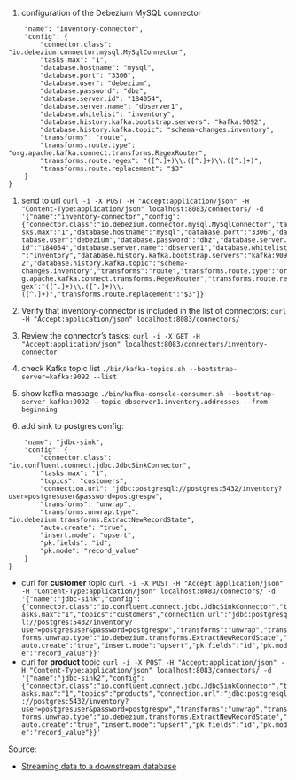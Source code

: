 1. configuration of the Debezium MySQL connector
```{
    "name": "inventory-connector",
    "config": {
        "connector.class": "io.debezium.connector.mysql.MySqlConnector",
        "tasks.max": "1",
        "database.hostname": "mysql",
        "database.port": "3306",
        "database.user": "debezium",
        "database.password": "dbz",
        "database.server.id": "184054",
        "database.server.name": "dbserver1",                                        
        "database.whitelist": "inventory",                                          
        "database.history.kafka.bootstrap.servers": "kafka:9092",
        "database.history.kafka.topic": "schema-changes.inventory",
        "transforms": "route",                                                      
        "transforms.route.type": "org.apache.kafka.connect.transforms.RegexRouter",  
        "transforms.route.regex": "([^.]+)\\.([^.]+)\\.([^.]+)",                     
        "transforms.route.replacement": "$3"                                        
    }
}
```
1. send to url
`curl -i -X POST -H "Accept:application/json" -H "Content-Type:application/json" localhost:8083/connectors/ -d '{"name":"inventory-connector","config":{"connector.class":"io.debezium.connector.mysql.MySqlConnector","tasks.max":"1","database.hostname":"mysql","database.port":"3306","database.user":"debezium","database.password":"dbz","database.server.id":"184054","database.server.name":"dbserver1","database.whitelist":"inventory","database.history.kafka.bootstrap.servers":"kafka:9092","database.history.kafka.topic":"schema-changes.inventory","transforms":"route","transforms.route.type":"org.apache.kafka.connect.transforms.RegexRouter","transforms.route.regex":"([^.]+)\\.([^.]+)\\.([^.]+)","transforms.route.replacement":"$3"}}'`
1. Verify that inventory-connector is included in the list of connectors:
```curl -H "Accept:application/json" localhost:8083/connectors/```
3. Review the connector’s tasks:
```curl -i -X GET -H "Accept:application/json" localhost:8083/connectors/inventory-connector```

4. check Kafka topic list
```./bin/kafka-topics.sh --bootstrap-server=kafka:9092 --list```
5. show kafka massage
```./bin/kafka-console-consumer.sh --bootstrap-server kafka:9092 --topic dbserver1.inventory.addresses --from-beginning```
6. add sink to postgres config:
```{
    "name": "jdbc-sink",
    "config": {
        "connector.class": "io.confluent.connect.jdbc.JdbcSinkConnector",
        "tasks.max": "1",
        "topics": "customers",
        "connection.url": "jdbc:postgresql://postgres:5432/inventory?user=postgresuser&password=postgrespw",
        "transforms": "unwrap",                                                  
        "transforms.unwrap.type": "io.debezium.transforms.ExtractNewRecordState",
        "auto.create": "true",                                                   
        "insert.mode": "upsert",                                                 
        "pk.fields": "id",                                                       
        "pk.mode": "record_value"                                                
    }
}
```
- curl for **customer** topic
`curl -i -X POST -H "Accept:application/json" -H "Content-Type:application/json" localhost:8083/connectors/ -d '{"name":"jdbc-sink","config":{"connector.class":"io.confluent.connect.jdbc.JdbcSinkConnector","tasks.max":"1","topics":"customers","connection.url":"jdbc:postgresql://postgres:5432/inventory?user=postgresuser&password=postgrespw","transforms":"unwrap","transforms.unwrap.type":"io.debezium.transforms.ExtractNewRecordState","auto.create":"true","insert.mode":"upsert","pk.fields":"id","pk.mode":"record_value"}}'`
- curl for **product** topic
`curl -i -X POST -H "Accept:application/json" -H "Content-Type:application/json" localhost:8083/connectors/ -d '{"name":"jdbc-sink2","config":{"connector.class":"io.confluent.connect.jdbc.JdbcSinkConnector","tasks.max":"1","topics":"products","connection.url":"jdbc:postgresql://postgres:5432/inventory?user=postgresuser&password=postgrespw","transforms":"unwrap","transforms.unwrap.type":"io.debezium.transforms.ExtractNewRecordState","auto.create":"true","insert.mode":"upsert","pk.fields":"id","pk.mode":"record_value"}}'`

Source: 
- [Streaming data to a downstream database](https://debezium.io/blog/2017/09/25/streaming-to-another-database/)